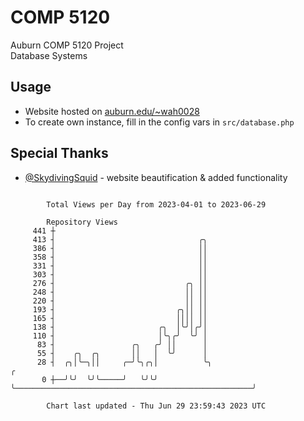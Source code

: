 # COMP 5120
Auburn COMP 5120 Project  
Database Systems

## Usage
- Website hosted on [auburn.edu/~wah0028](https://webhome.auburn.edu/~wah0028/)
- To create own instance, fill in the config vars in `src/database.php`

## Special Thanks
- [@SkydivingSquid](https://github.com/SkydivingSquid) - website beautification & added functionality

```

        Total Views per Day from 2023-04-01 to 2023-06-29

        Repository Views
     441 ┼
     413 ┤                                ╭╮
     386 ┤                                ││
     358 ┤                                ││
     331 ┤                                ││
     303 ┤                                ││
     276 ┤                             ╭╮ ││
     248 ┤                             ││ ││
     220 ┤                             ││ ││
     193 ┤                           ╭╮││ ││
     165 ┤                           ││││ ││
     138 ┤                       ╭╮  │╰╯│╭╯│
     110 ┤                       │╰╮╭╯  ╰╯ │
      83 ┤                 ╭╮   ╭╯ ││      │
      55 ┤    ╭╮  ╭╮       ││   │  ╰╯      │
      28 ┤  ╭╮│╰─╮││     ╭─╯╰╮╭╮│          ╰╮                                                     ╭
       0 ┼──╯╰╯  ╰╯╰─────╯   ╰╯╰╯           ╰─────────────────────────────────────────────────────╯

        Chart last updated - Thu Jun 29 23:59:43 2023 UTC
        
```
